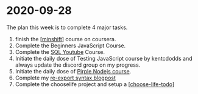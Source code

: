 # 2020-09-28

The plan this week is to complete 4 major tasks.

1. finish the [[minshift]] course on coursera.
2. Complete the Beginners JavaScript Course.
3. Complete the [SQL Youtube](https://www.youtube.com/watch?v=7S_tz1z_5bA) Course.
4. Initiate the daily dose of Testing JavaScript course by kentcdodds and always update the discord group on my progress.
5. Initiate the daily dose of [Pirple Nodejs course](https://www.pirple.com/).
6. Complete my [re-export syntax blogpost](https://www.oluwasetemi.dev/re-export-syntax-is-delicious/)
7. Complete the chooselife project and setup a [[choose-life-todo]]

[//begin]: # "Autogenerated link references for markdown compatibility"
[minshift]: minshift "Question"
[choose-life-todo]: choose-life-todo "Choose Life Todo"
[//end]: # "Autogenerated link references"